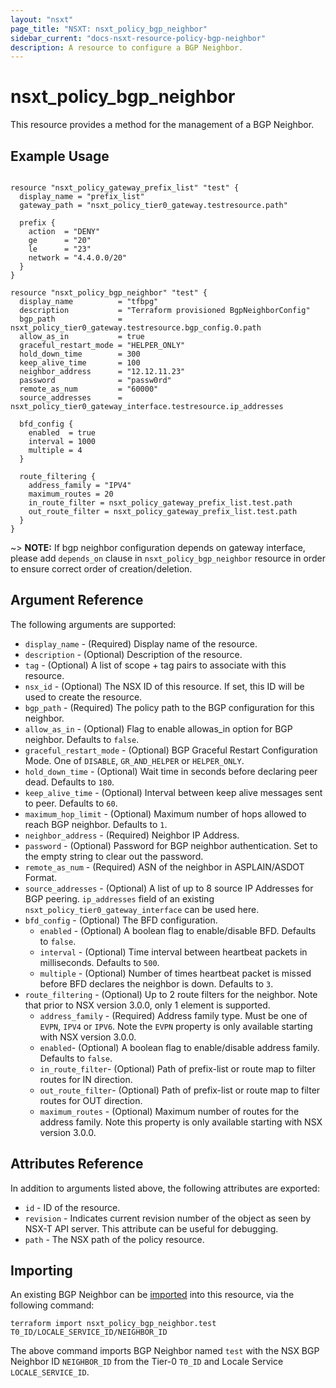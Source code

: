 ```yaml
---
layout: "nsxt"
page_title: "NSXT: nsxt_policy_bgp_neighbor"
sidebar_current: "docs-nsxt-resource-policy-bgp-neighbor"
description: A resource to configure a BGP Neighbor.
---
```


# nsxt_policy_bgp_neighbor

This resource provides a method for the management of a BGP Neighbor.
 
## Example Usage

```hcl

resource "nsxt_policy_gateway_prefix_list" "test" {
  display_name = "prefix_list"
  gateway_path = "nsxt_policy_tier0_gateway.testresource.path"

  prefix {
    action  = "DENY"
    ge      = "20"
    le      = "23"
    network = "4.4.0.0/20"
  }
}

resource "nsxt_policy_bgp_neighbor" "test" {
  display_name          = "tfbpg"
  description           = "Terraform provisioned BgpNeighborConfig"
  bgp_path              = nsxt_policy_tier0_gateway.testresource.bgp_config.0.path
  allow_as_in           = true
  graceful_restart_mode = "HELPER_ONLY"
  hold_down_time        = 300
  keep_alive_time       = 100
  neighbor_address      = "12.12.11.23"
  password              = "passw0rd"
  remote_as_num         = "60000"
  source_addresses      = nsxt_policy_tier0_gateway_interface.testresource.ip_addresses

  bfd_config {
    enabled  = true
    interval = 1000
    multiple = 4
  }

  route_filtering {
    address_family = "IPV4"
    maximum_routes = 20
    in_route_filter = nsxt_policy_gateway_prefix_list.test.path
    out_route_filter = nsxt_policy_gateway_prefix_list.test.path
  }
}
```

~> **NOTE:** If bgp neighbor configuration depends on gateway interface, please add `depends_on` clause in `nsxt_policy_bgp_neighbor` resource in order to ensure correct order of creation/deletion.


## Argument Reference

The following arguments are supported:

* `display_name` - (Required) Display name of the resource.
* `description` - (Optional) Description of the resource.
* `tag` - (Optional) A list of scope + tag pairs to associate with this resource.
* `nsx_id` - (Optional) The NSX ID of this resource. If set, this ID will be used to create the resource.
* `bgp_path` - (Required) The policy path to the BGP configuration for this neighbor.
* `allow_as_in` - (Optional) Flag to enable allowas_in option for BGP neighbor. Defaults to `false`.
* `graceful_restart_mode` - (Optional) BGP Graceful Restart Configuration Mode. One of `DISABLE`, `GR_AND_HELPER` or `HELPER_ONLY`.
* `hold_down_time` - (Optional) Wait time in seconds before declaring peer dead. Defaults to `180`.
* `keep_alive_time` - (Optional) Interval between keep alive messages sent to peer. Defaults to `60`.
* `maximum_hop_limit` - (Optional) Maximum number of hops allowed to reach BGP neighbor. Defaults to `1`.
* `neighbor_address` - (Required) Neighbor IP Address.
* `password` - (Optional) Password for BGP neighbor authentication. Set to the empty string to clear out the password.
* `remote_as_num` - (Required) ASN of the neighbor in ASPLAIN/ASDOT Format.
* `source_addresses` - (Optional) A list of up to 8 source IP Addresses for BGP peering. `ip_addresses` field of an existing `nsxt_policy_tier0_gateway_interface` can be used here.
* `bfd_config` - (Optional) The BFD configuration.
  * `enabled` - (Optional) A boolean flag to enable/disable BFD. Defaults to `false`.
  * `interval` - (Optional) Time interval between heartbeat packets in milliseconds. Defaults to `500`.
  * `multiple` - (Optional) Number of times heartbeat packet is missed before BFD declares the neighbor is down. Defaults to `3`.
* `route_filtering` - (Optional) Up to 2 route filters for the neighbor. Note that prior to NSX version 3.0.0, only 1 element is supported.
  * `address_family` - (Required) Address family type. Must be one of `EVPN`, `IPV4` or `IPV6`. Note the `EVPN` property is only available starting with NSX version 3.0.0.
  * `enabled`- (Optional) A boolean flag to enable/disable address family. Defaults to `false`.
  * `in_route_filter`- (Optional) Path of prefix-list or route map to filter routes for IN direction.
  * `out_route_filter`- (Optional) Path of prefix-list or route map to filter routes for OUT direction.
  * `maximum_routes` - (Optional) Maximum number of routes for the address family. Note this property is only available starting with NSX version 3.0.0.

## Attributes Reference

In addition to arguments listed above, the following attributes are exported:

* `id` - ID of the resource.
* `revision` - Indicates current revision number of the object as seen by NSX-T API server. This attribute can be useful for debugging.
* `path` - The NSX path of the policy resource.

## Importing

An existing BGP Neighbor can be [imported][docs-import] into this resource, via the following command:

[docs-import]: /docs/import/index.html

```
terraform import nsxt_policy_bgp_neighbor.test T0_ID/LOCALE_SERVICE_ID/NEIGHBOR_ID
```

The above command imports BGP Neighbor named `test` with the NSX BGP Neighbor ID `NEIGHBOR_ID` from the Tier-0 `T0_ID` and Locale Service `LOCALE_SERVICE_ID`.
